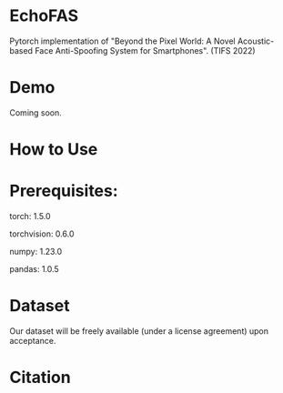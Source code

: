 # EchoFAS
Pytorch implementation of "Beyond the Pixel World: A Novel Acoustic-based Face Anti-Spoofing System for Smartphones". (TIFS 2022)

# Demo
Coming soon.

# How to Use

# Prerequisites:
torch: 1.5.0

torchvision: 0.6.0

numpy: 1.23.0

pandas: 1.0.5

# Dataset
Our dataset will be freely available (under a license agreement) upon acceptance.

# Citation
